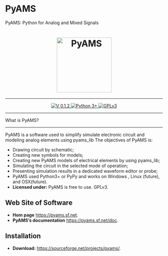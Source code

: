 
# PyAMS
PyAMS: Python for Analog and Mixed Signals

<h1 align="center">
    <a href="https://pyams.sourceforge.io/"><img src="https://pyams.sourceforge.io/logo.png" width="175px" alt="PyAMS"></a>
</h1>

---

<p align="center">
 
 <a href="#News">
    <img src="https://img.shields.io/badge/Version-0.1.2-blue" alt="V 0.1.2">
 </a>
  <a href="#Installation">
      <img src="https://img.shields.io/badge/Python->=3-blue" alt="Python 3+">
  </a>
    
  <a href="https://github.com/d-fathi/PyAMS/blob/main/LICENSE">
      <img src="https://img.shields.io/badge/GPLv3-blue" alt="GPLv3">
  </a>
</p>


**************
What is PyAMS?
**************

PyAMS is a software used to simplify simulate electronic circuit and  modeling analog elements  using pyams_lib
The objectives of PyAMS is:

*	Drawing circuit by schematic;
*	Creating new symbols for models;
*	Creating new PyAMS models of electrical elements by using pyams_lib;
*	Simulating the circuit in the selected mode of operation;
*	Presenting simulation results in a dedicated waveform editor or probe;
*   PyAMS used Python3+ or PyPy and works on  Windows , Linux (future), and OSX(future).
*   **Licensed under:** PyAMS is free to use. GPLv3.


## Web Site of Software

* **Hom page** <a href="https://pyams.sf.net">https://pyams.sf.net</a>.
* **PyAMS’s documentation**  <a href="https://pyams.sf.net/doc">https://pyams.sf.net/doc</a>.

## Installation

* **Download:** <a href="https://sourceforge.net/projects/pyams/">https://sourceforge.net/projects/pyams/</a>.






